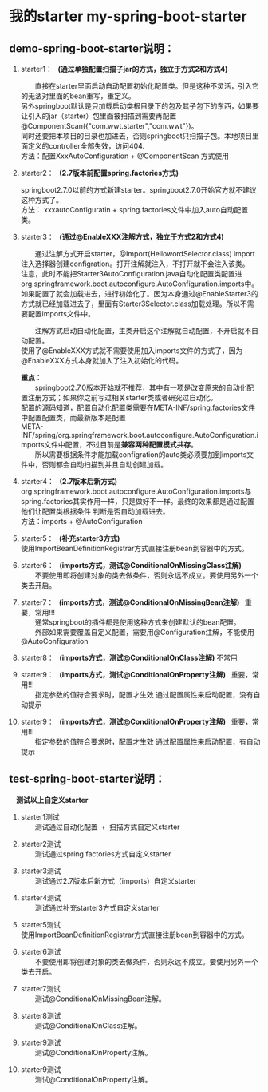 # 我的starter my-spring-boot-starter
## demo-spring-boot-starter说明：  
1. starter1：  &ensp;**\(通过单独配置扫描子jar的方式，独立于方式2和方式4\)**  

    &ensp;&ensp;&ensp;&ensp;直接在starter里面启动自动配置初始化配置类。但是这种不灵活，引入它的无法对里面的bean重写，重定义。  
    另外springboot默认是只加载启动类根目录下的包及其子包下的东西，如果要让引入的jar（starter）包里面被扫描到需要再配置@ComponentScan({"com.wwt.starter","com.wwt"})。  
    同时还要把本项目的目录也加进去，否则springboot只扫描子包。本地项目里面定义的controller全部失效，访问404.   
    方法：配置XxxAutoConfiguration + @ComponentScan 方式使用  
            
2. starter2：  &ensp;**\(2.7版本前配置spring.factories方式\)**  

    springboot2.7.0以前的方式新建starter。springboot2.7.0开始官方就不建议这种方式了。  
    方法： xxxautoConfiguratin + spring.factories文件中加入auto自动配置类。  
    
3. starter3：  &ensp;**\(通过@EnableXXX注解方式，独立于方式2和方式4\)**  

    &ensp;&ensp;&ensp;&ensp;通过注解方式开启starter，@Import(HellowordSelector.class) import注入选择器创建configration。打开注解就注入，不打开就不会注入该类。  
    注意，此时不能把Starter3AutoConfiguration.java自动化配置类配置进org.springframework.boot.autoconfigure.AutoConfiguration.imports中。  
    如果配置了就会加载进去，进行初始化了。因为本身通过@EnableStarter3的方式就已经加载进去了，里面有Starter3Selector.class加载处理。所以不需要配置imports文件中。  
    
    &ensp;&ensp;&ensp;&ensp;注解方式启动自动化配置，主类开启这个注解就自动配置，不开启就不自动配置。  
    使用了@EnableXXX方式就不需要使用加入imports文件的方式了，因为@EnableXXX方式本身就加入了注入初始化的代码。  
    
    **重点**：  
    &ensp;&ensp;&ensp;&ensp;springboot2.7.0版本开始就不推荐，其中有一项是改变原来的自动化配置注册方式；如果你之前写过相关starter类或者研究过自动化。  
    配置的源码知道，配置自动化配置类需要在META-INF/spring.factories文件中配置配置类，而最新版本是配置  
    META-INF/spring/org.springframework.boot.autoconfigure.AutoConfiguration.imports文件中配置，不过目前是**兼容两种配置模式共存**。  
    &ensp;&ensp;&ensp;&ensp;所以需要根据条件才能加载configration的auto类必须要加到imports文件中，否则都会自动扫描到并且自动创建加载。
    
4. starter4：  &ensp;**\(2.7版本后新方式\)**  
    org.springframework.boot.autoconfigure.AutoConfiguration.imports与spring.factories其实作用一样，只是做好不一样。最终的效果都是通过配置他们让配置类根据条件
    判断是否自动加载进去。  
    方法：imports + @AutoConfiguration  
    
5. starter5：  &ensp;**\(补充starter3方式\)**  
    使用ImportBeanDefinitionRegistrar方式直接注册bean到容器中的方式。  

6. starter6：  &ensp;**\(imports方式，测试@ConditionalOnMissingClass注解\)**  
    &ensp;&ensp;&ensp;&ensp;不要使用即将创建对象的类去做条件，否则永远不成立。要使用另外一个类去开启。

7. starter7：  &ensp;**\(imports方式，测试@ConditionalOnMissingBean注解\)**  &ensp;重要，常用!!!&ensp;  
   &ensp;&ensp;&ensp;&ensp;通常springboot的插件都是使用这种方式来创建默认的bean配置。  
   &ensp;&ensp;&ensp;&ensp;外部如果需要覆盖自定义配置，需要用@Configuration注解，不能使用@AutoConfiguration  

8. starter8：  &ensp;**\(imports方式，测试@ConditionalOnClass注解\)**  不常用  

9. starter9：  &ensp;**\(imports方式，测试@ConditionalOnProperty注解\)**  &ensp;重要，常用!!!&ensp;  
   &ensp;&ensp;&ensp;&ensp;指定参数的值符合要求时，配置才生效
    通过配置属性来启动配置，没有自动提示  

10. starter9：  &ensp;**\(imports方式，测试@ConditionalOnProperty注解\)**  &ensp;重要，常用!!!&ensp;  
    &ensp;&ensp;&ensp;&ensp;指定参数的值符合要求时，配置才生效
    通过配置属性来启动配置，有自动提示
    


## test-spring-boot-starter说明：  
  
&ensp;&ensp;**测试以上自定义starter**  

1. starter1测试  
&ensp;&ensp;&ensp;&ensp;测试通过自动化配置&ensp;+&ensp;扫描方式自定义starter

2. starter2测试  
&ensp;&ensp;&ensp;&ensp;测试通过spring.factories方式自定义starter  

3. starter3测试  
&ensp;&ensp;&ensp;&ensp;测试通过2.7版本后新方式（imports）自定义starter  

4. starter4测试  
&ensp;&ensp;&ensp;&ensp;测试通过补充starter3方式自定义starter  

5. starter5测试  
使用ImportBeanDefinitionRegistrar方式直接注册bean到容器中的方式。  

6. starter6测试  
&ensp;&ensp;&ensp;&ensp;不要使用即将创建对象的类去做条件，否则永远不成立。要使用另外一个类去开启。  

7. starter7测试  
   &ensp;&ensp;&ensp;&ensp;测试@ConditionalOnMissingBean注解。  

8. starter8测试  
   &ensp;&ensp;&ensp;&ensp;测试@ConditionalOnClass注解。  

9. starter9测试  
   &ensp;&ensp;&ensp;&ensp;测试@ConditionalOnProperty注解。  

10. starter9测试  
   &ensp;&ensp;&ensp;&ensp;测试@ConditionalOnProperty注解。  